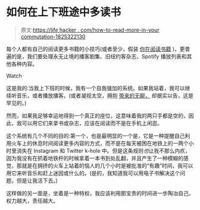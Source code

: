 # 如何在上下班途中多读书

> 原文:[https://life hacker . com/how-to-read-more-in-your commutation-1825322130](https://lifehacker.com/how-to-read-more-during-your-commute-1825322130)

每个人都有自己的阅读更多书籍的小技巧(或者至少，假装 [你在阅读书籍](https://lifehacker.com/how-to-pretend-youve-read-a-book-1796228206) )，更普遍的是，我们要处理永无止境的播客剧集、旧纽约客杂志、Spotify 播放列表和其他各种内容。

Watch

这是我的:当我上下班的时候，我有一个自我强加的系统。如果我站着，我可以继续听音乐，或者播放播客。(或者凝视太空，拥抱 [带来的无聊，](https://lifehacker.com/how-to-be-bored-and-brilliant-with-manoush-zomorodi-1820014883) 却据实以告，这是罕见的。)

然而，如果我足够幸运地得到一个真正的座位，这意味着我的两只手都是空的，因此，我可以用它们来拿书或杂志，应该在阅读而不是在手机上闲逛。

这个系统有几个不同的目的:第一个，也是最明显的一个是，它是一种提醒自己利用火车上的休息时间阅读更多内容的方式，而不是在每天被困在地铁上的一两个小时里消失在 Instagram 和 Twitter k-hole 中。但是这条规则*也*让我不那么内疚，因为我没有在抓着地铁杆的时候拿着一本书到处乱翻，并且产生了一种模糊的感觉，那就是在拥挤的火车上站着的恼人的几个小时是被批准的“有趣”时间，我可以用它来听音乐和赶上迷因或什么的。(是的，我知道我可以用电子书解决这个问题，但是让我活下去。)

这样做的另一面是，坐着是一种特权，我应该利用那宝贵的时间进一步陶冶自己。权力越大，责任越大。